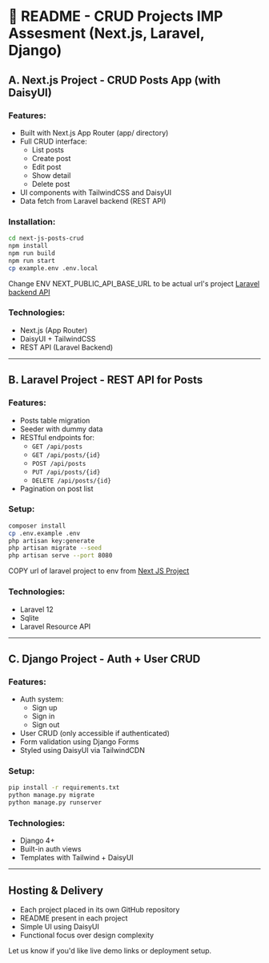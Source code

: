 # 📘 README - CRUD Projects IMP Assesment (Next.js, Laravel, Django)

## A. Next.js Project - CRUD Posts App (with DaisyUI)

### Features:
- Built with Next.js App Router (app/ directory)
- Full CRUD interface:
  - List posts
  - Create post
  - Edit post
  - Show detail
  - Delete post
- UI components with TailwindCSS and DaisyUI
- Data fetch from Laravel backend (REST API)

### Installation:
```bash
cd next-js-posts-crud
npm install
npm run build
npm run start
cp example.env .env.local
```
Change ENV NEXT_PUBLIC_API_BASE_URL to be actual url's project [Laravel backend API](../post-api)

### Technologies:
- Next.js (App Router)
- DaisyUI + TailwindCSS
- REST API (Laravel Backend)

---

## B. Laravel Project - REST API for Posts

### Features:
- Posts table migration
- Seeder with dummy data
- RESTful endpoints for:
  - `GET /api/posts`
  - `GET /api/posts/{id}`
  - `POST /api/posts`
  - `PUT /api/posts/{id}`
  - `DELETE /api/posts/{id}`
- Pagination on post list

### Setup:
```bash
composer install
cp .env.example .env
php artisan key:generate
php artisan migrate --seed
php artisan serve --port 8080
```

COPY url of laravel project to env from [Next JS Project](next-js-posts-crud)

### Technologies:
- Laravel 12
- Sqlite
- Laravel Resource API

---

## C. Django Project - Auth + User CRUD

### Features:
- Auth system:
  - Sign up
  - Sign in
  - Sign out
- User CRUD (only accessible if authenticated)
- Form validation using Django Forms
- Styled using DaisyUI via TailwindCDN

### Setup:
```bash
pip install -r requirements.txt
python manage.py migrate
python manage.py runserver
```

### Technologies:
- Django 4+
- Built-in auth views
- Templates with Tailwind + DaisyUI

---

## Hosting & Delivery
- Each project placed in its own GitHub repository
- README present in each project
- Simple UI using DaisyUI
- Functional focus over design complexity

Let us know if you'd like live demo links or deployment setup.
